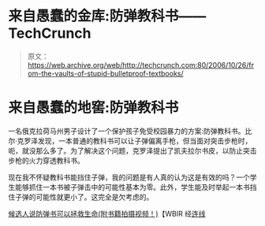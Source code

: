 # 来自愚蠢的金库:防弹教科书——TechCrunch

> 原文：<https://web.archive.org/web/http://techcrunch.com:80/2006/10/26/from-the-vaults-of-stupid-bulletproof-textbooks/>

# 来自愚蠢的地窖:防弹教科书

一名俄克拉荷马州男子设计了一个保护孩子免受校园暴力的方案:防弹教科书。比尔·克罗泽发现，一本普通的教科书可以让子弹偏离手枪，但当面对突击步枪时，呃，就没那么多了。为了解决这个问题，克罗泽提出了凯夫拉尔书皮，以防止突击步枪的火力穿透教科书。

现在我不怀疑教科书能挡住子弹，我的问题是有人真的认为这是有效的吗？一个学生能够抓住一本书被子弹击中的可能性基本为零。此外，学生能及时举起一本书挡住子弹的可能性就更小了。这完全是欠考虑的。

[候选人说防弹书可以拯救生命(附书籍拍摄视频！)](https://web.archive.org/web/20210301012954/http://www.wbir.com/news/national/story.aspx?storyid=39017)【WBIR 经[连线](https://web.archive.org/web/20210301012954/http://blog.wired.com/gadgets/2006/10/kevlar_for_kids.html)